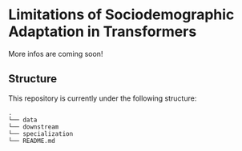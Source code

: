 # Limitations of Sociodemographic Adaptation in Transformers

More infos are coming soon!


## Structure
This repository is currently under the following structure:
```
.
└── data
└── downstream
└── specialization
└── README.md
```
